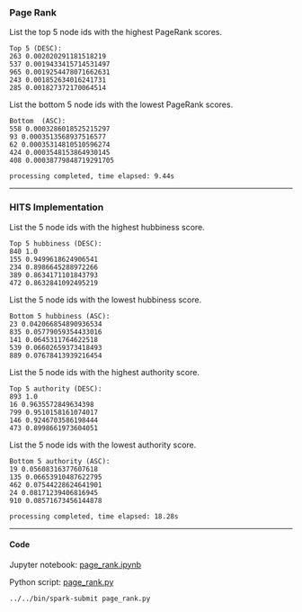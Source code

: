 ### Page Rank
List the top 5 node ids with the highest PageRank scores.
```
Top 5 (DESC):
263 0.002020291181518219
537 0.0019433415714531497
965 0.0019254478071662631
243 0.001852634016241731
285 0.001827372170064514
```

List the bottom 5 node ids with the lowest PageRank scores.
```
Bottom  (ASC):
558 0.0003286018525215297
93 0.0003513568937516577
62 0.00035314810510596274
424 0.0003548153864930145
408 0.00038779848719291705

processing completed, time elapsed: 9.44s
```

___
### HITS Implementation
List the 5 node ids with the highest hubbiness score.
```
Top 5 hubbiness (DESC):
840 1.0
155 0.9499618624906541
234 0.8986645288972266
389 0.8634171101843793
472 0.8632841092495219
```

List the 5 node ids with the lowest hubbiness score.
```
Bottom 5 hubbiness (ASC):
23 0.042066854890936534
835 0.05779059354433016
141 0.0645311764622518
539 0.06602659373418493
889 0.07678413939216454
```

List the 5 node ids with the highest authority score.
```
Top 5 authority (DESC):
893 1.0
16 0.9635572849634398
799 0.9510158161074017
146 0.9246703586198444
473 0.8998661973604051
```

List the 5 node ids with the lowest authority score.
```
Bottom 5 authority (ASC):
19 0.05608316377607618
135 0.06653910487622795
462 0.07544228624641901
24 0.08171239406816945
910 0.08571673456144878

processing completed, time elapsed: 18.28s
```

___
#### Code
Jupyter notebook: [page_rank.ipynb](page_rank.ipynb)

Python script: [page_rank.py](page_rank.py)
```bash
../../bin/spark-submit page_rank.py
```
